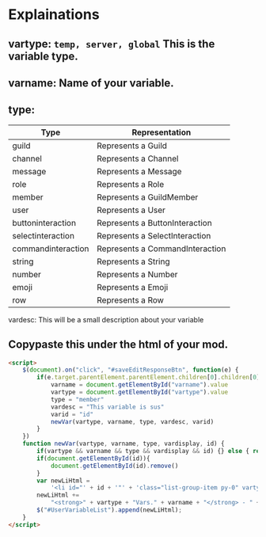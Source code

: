 # Explainations

## vartype: ```temp, server, global``` This is the variable type.

## varname: Name of your variable.

## type: 

|Type|Representation|
|----|-------|
|guild|Represents a Guild|
|channel|Represents a Channel|
|message|Represents a Message|
|role|Represents a Role|
|member|Represents a GuildMember|
|user|Represents a User|
|buttoninteraction|Represents a ButtonInteraction|
|selectinteraction|Represents a SelectInteraction|
|commandinteraction|Represents a CommandInteraction|
|string|Represents a String|
|number|Represents a Number|
|emoji|Represents a Emoji|
|row|Represents a Row|

vardesc: This will be a small description about your variable

## Copypaste this under the html of your mod.

```html
<script>
    $(document).on("click", "#saveEditResponseBtn", function(e) {
        if(e.target.parentElement.parentElement.children[0].children[0].innerHTML.includes(this.name)){
            varname = document.getElementById("varname").value
            vartype = document.getElementById("vartype").value
            type = "member"
            vardesc = "This variable is sus"
            varid = "id"
            newVar(vartype, varname, type, vardesc, varid)
        }
    })
    function newVar(vartype, varname, type, vardisplay, id) {
        if(vartype && varname && type && vardisplay && id) {} else { return alert("[newVar] Missing parameters") }
        if(document.getElementById(id)){
            document.getElementById(id).remove()
        }
        var newLiHtml =
            '<li id="' + id + '"' + 'class="list-group-item py-0" vartype="' + type + '">';
        newLiHtml +=
            "<strong>" + vartype + "Vars." + varname + "</strong> - " + vardisplay + " mod variable</li>";
        $("#UserVariableList").append(newLiHtml);
    }
</script>
```
